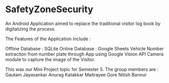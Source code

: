 # SafetyZoneSecurity
An Android Application aimed to replace the traditional visitor log book by digitalizing the process. 

The Features of the Application include : 

Offline Database : SQLite
Online Database : Google Sheets
Vehicle Number extraction from number plate through App using Google Vision API
Camera module to capture the image of the Visitor.

This was our Mini Project topic for Semester 5. The group members are : 
Gautam Jayasankar
Anurag Katakkar
Maitrayee Gore
Nitish Bannur
